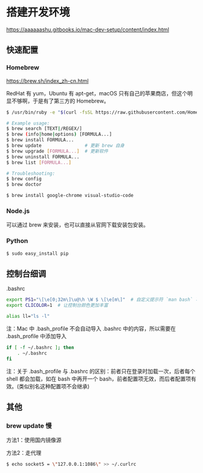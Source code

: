 # 搭建开发环境

https://aaaaaashu.gitbooks.io/mac-dev-setup/content/index.html


## 快速配置

### Homebrew

https://brew.sh/index_zh-cn.html

RedHat 有 yum，Ubuntu 有 apt-get，macOS 只有自己的苹果商店，但这个明显不够啊，于是有了第三方的 Homebrew。

```bash
$ /usr/bin/ruby -e "$(curl -fsSL https://raw.githubusercontent.com/Homebrew/install/master/install)"
```

```bash
# Example usage:
$ brew search [TEXT|/REGEX/]
$ brew (info|home|options) [FORMULA...]
$ brew install FORMULA...
$ brew update                # 更新 brew 自身
$ brew upgrade [FORMULA...]  # 更新软件
$ brew uninstall FORMULA...
$ brew list [FORMULA...]

# Troubleshooting:
$ brew config
$ brew doctor
```

```bash
$ brew install google-chrome visual-studio-code
```

### Node.js

可以通过 brew 来安装，也可以直接从官网下载安装包安装。

### Python

```bash
$ sudo easy_install pip
```


## 控制台细调

.bashrc

```bash
export PS1="\[\e[0;32m\]\u@\h \W $ \[\e[m\]"  # 自定义提示符 `man bash` 可查看详细说明
export CLICOLOR=1  # 让控制台颜色更加丰富

alias ll="ls -l"
```

注：Mac 中 .bash_profile 不会自动导入 .bashrc 中的内容，所以需要在 .bash_profile 中添加导入

```bash
if [ -f ~/.bashrc ]; then
    . ~/.bashrc
fi
```

注：关于 .bash_profile 与 .bashrc 的区别：前者只在登录时加载一次，后者每个 shell 都会加载，如在 bash 中再开一个 bash，前者配置项无效，而后者配置项有效。(类似别名这种配置项不会继承)


## 其他

### brew update 慢

方法1：使用国内镜像源

方法2：走代理

```bash
$ echo socket5 = \"127.0.0.1:1086\" >> ~/.curlrc
```
